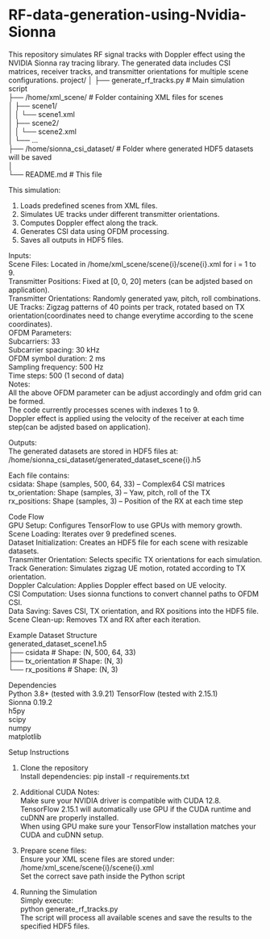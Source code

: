# RF-data-generation-using-Nvidia-Sionna
This repository simulates RF signal tracks with Doppler effect using the NVIDIA Sionna ray tracing library. The generated data includes CSI matrices, receiver tracks, and transmitter orientations for multiple scene configurations.
project/
│
├── generate_rf_tracks.py      # Main simulation script  
├── /home/xml_scene/           # Folder containing XML files for scenes  
│   ├── scene1/  
│   │    └── scene1.xml  
│   ├── scene2/   
│   │    └── scene2.xml  
│   └── ...  
├── /home/sionna_csi_dataset/  # Folder where generated HDF5 datasets will be saved  
│  
└── README.md                  # This file  
  
This simulation:  
1. Loads predefined scenes from XML files.    
2. Simulates UE tracks under different transmitter orientations.  
3. Computes Doppler effect along the track.  
4. Generates CSI data using OFDM processing.  
5. Saves all outputs in HDF5 files.  
    
Inputs:  
Scene Files: Located in /home/xml_scene/scene{i}/scene{i}.xml for i = 1 to 9.  
Transmitter Positions: Fixed at [0, 0, 20] meters (can be adjsted based on application).  
Transmitter Orientations: Randomly generated yaw, pitch, roll combinations.  
UE Tracks: Zigzag patterns of 40 points per track, rotated based on TX orientation(coordinates need to change everytime according to the scene coordinates).  
OFDM Parameters:  
Subcarriers: 33  
Subcarrier spacing: 30 kHz  
OFDM symbol duration: 2 ms  
Sampling frequency: 500 Hz  
Time steps: 500 (1 second of data)  
Notes:  
All the above OFDM parameter can be adjust accordingly and ofdm grid can be formed.  
The code currently processes scenes with indexes 1 to 9.  
Doppler effect is applied using the velocity of the receiver at each time step(can be adjsted based on application).  
  
 Outputs:  
The generated datasets are stored in HDF5 files at:  
/home/sionna_csi_dataset/generated_dataset_scene{i}.h5  
  
Each file contains:  
csidata: Shape (samples, 500, 64, 33) – Complex64 CSI matrices  
tx_orientation: Shape (samples, 3) – Yaw, pitch, roll of the TX  
rx_positions: Shape (samples, 3) – Position of the RX at each time step  

 Code Flow  
GPU Setup: Configures TensorFlow to use GPUs with memory growth.  
Scene Loading: Iterates over 9 predefined scenes.  
Dataset Initialization: Creates an HDF5 file for each scene with resizable datasets.  
Transmitter Orientation: Selects specific TX orientations for each simulation.  
Track Generation: Simulates zigzag UE motion, rotated according to TX orientation.  
Doppler Calculation: Applies Doppler effect based on UE velocity.  
CSI Computation: Uses sionna functions to convert channel paths to OFDM CSI.  
Data Saving: Saves CSI, TX orientation, and RX positions into the HDF5 file.  
Scene Clean-up: Removes TX and RX after each iteration.   
   
Example Dataset Structure  
generated_dataset_scene1.h5  
├── csidata           # Shape: (N, 500, 64, 33)  
├── tx_orientation    # Shape: (N, 3)  
└── rx_positions      # Shape: (N, 3)  
  
Dependencies  
Python 3.8+  (tested with 3.9.21)
TensorFlow (tested with 2.15.1)  
Sionna 0.19.2  
h5py  
scipy  
numpy  
matplotlib  
  
Setup Instructions  
1. Clone the repository  
Install dependencies: pip install -r requirements.txt  
2. Additional CUDA Notes:  
Make sure your NVIDIA driver is compatible with CUDA 12.8.  
TensorFlow 2.15.1 will automatically use GPU if the CUDA runtime and cuDNN are properly installed.  
When using GPU make sure your TensorFlow installation matches your CUDA and cuDNN setup.  
  
3. Prepare scene files:  
Ensure your XML scene files are stored under: /home/xml_scene/scene{i}/scene{i}.xml  
Set the correct save path inside the Python script  
  
4. Running the Simulation  
Simply execute:  
python generate_rf_tracks.py  
The script will process all available scenes and save the results to the specified HDF5 files.  




